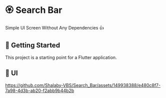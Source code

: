 # 🏵 Search Bar

Simple UI Screen Without Any Dependencies 👍

## 🚀 Getting Started

This project is a starting point for a Flutter application.

## 📱 UI

https://github.com/Shalaby-VBS/Search_Bar/assets/149938388/e480c8f7-7a98-4d3b-ab20-f2abb9b44b2b
